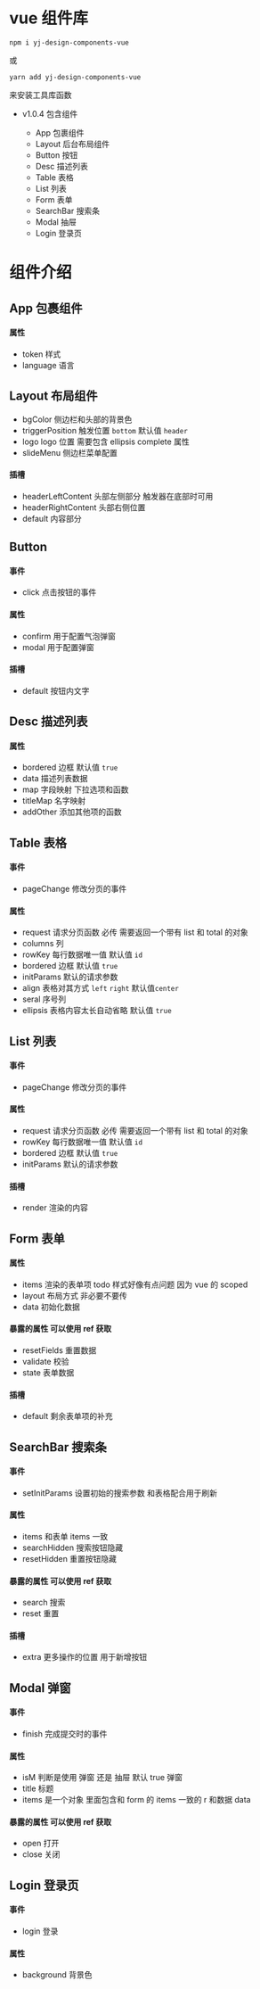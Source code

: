 # vue 组件库

```shell
npm i yj-design-components-vue
```

或

```shell
yarn add yj-design-components-vue
```

来安装工具库函数

- v1.0.4
  包含组件

  - App 包裹组件
  - Layout 后台布局组件
  - Button 按钮
  - Desc 描述列表
  - Table 表格
  - List 列表
  - Form 表单
  - SearchBar 搜索条
  - Modal 抽屉
  - Login 登录页

# 组件介绍

## App 包裹组件

#### 属性

- token 样式
- language 语言

## Layout 布局组件

- bgColor 侧边栏和头部的背景色
- triggerPosition 触发位置 `bottom` 默认值 `header`
- logo logo 位置 需要包含 ellipsis complete 属性
- slideMenu 侧边栏菜单配置

#### 插槽

- headerLeftContent 头部左侧部分 触发器在底部时可用
- headerRightContent 头部右侧位置
- default 内容部分

## Button

#### 事件

- click 点击按钮的事件

#### 属性

- confirm 用于配置气泡弹窗
- modal 用于配置弹窗

#### 插槽

- default 按钮内文字

## Desc 描述列表

#### 属性

- bordered 边框 默认值 `true`
- data 描述列表数据
- map 字段映射 下拉选项和函数
- titleMap 名字映射
- addOther 添加其他项的函数

## Table 表格

#### 事件

- pageChange 修改分页的事件

#### 属性

- request 请求分页函数 必传 需要返回一个带有 list 和 total 的对象
- columns 列
- rowKey 每行数据唯一值 默认值 `id`
- bordered 边框 默认值 `true`
- initParams 默认的请求参数
- align 表格对其方式 `left` `right` 默认值`center`
- seral 序号列
- ellipsis 表格内容太长自动省略 默认值 `true`

## List 列表

#### 事件

- pageChange 修改分页的事件

#### 属性

- request 请求分页函数 必传 需要返回一个带有 list 和 total 的对象
- rowKey 每行数据唯一值 默认值 `id`
- bordered 边框 默认值 `true`
- initParams 默认的请求参数

#### 插槽

- render 渲染的内容

## Form 表单

#### 属性

- items 渲染的表单项 todo 样式好像有点问题 因为 vue 的 scoped
- layout 布局方式 非必要不要传
- data 初始化数据

#### 暴露的属性 可以使用 ref 获取

- resetFields 重置数据
- validate 校验
- state 表单数据

#### 插槽

- default 剩余表单项的补充

## SearchBar 搜索条

#### 事件

- setInitParams 设置初始的搜索参数 和表格配合用于刷新

#### 属性

- items 和表单 items 一致
- searchHidden 搜索按钮隐藏
- resetHidden 重置按钮隐藏

#### 暴露的属性 可以使用 ref 获取

- search 搜索
- reset 重置

#### 插槽

- extra 更多操作的位置 用于新增按钮

## Modal 弹窗

#### 事件

- finish 完成提交时的事件

#### 属性

- isM 判断是使用 弹窗 还是 抽屉 默认 true 弹窗
- title 标题
- items 是一个对象 里面包含和 form 的 items 一致的 r 和数据 data

#### 暴露的属性 可以使用 ref 获取

- open 打开
- close 关闭

## Login 登录页

#### 事件

- login 登录

#### 属性

- background 背景色
